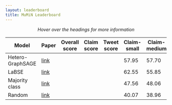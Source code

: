 ```yaml
---
layout: leaderboard
title: MuMiN Leaderboard
---
```


<center><i>Hover over the headings for more information</i></center>

<div class="table-wrapper centered">
<table id="leaderboard" class="sortable fixed centered small-font">
 <thead>
  <tr>
   <th><span data-toggle="tooltip" data-placement="bottom" data-container="body" title="The name of the model">Model</span></th>
   <th><span data-toggle="tooltip" data-placement="bottom" data-container="body" title="URL to the paper in which the model was published">Paper</span></th>
   <th id="score-col"><span data-toggle="tooltip" data-placement="bottom" data-container="body" title="The overall MuMiN score, being the average of the claim and tweet scores">Overall score</span></th>
   <th><span data-toggle="tooltip" data-placement="bottom" data-container="body" title="Claim classification score, being the average of the individual claim scores">Claim score</span></th>
   <th><span data-toggle="tooltip" data-placement="bottom" data-container="body" title="Tweet classification score, being the average of the individual tweet scores">Tweet score</span></th>
   <th><span data-toggle="tooltip" data-placement="bottom" data-container="body" title="Claim classification score on MuMiN-small, measured as the macro-average F1-score of the two classes">Claim-small</span></th>
   <th><span data-toggle="tooltip" data-placement="bottom" data-container="body" title="Claim classification score on MuMiN-medium, measured as the macro-average F1-score of the two classes">Claim-medium</span></th>
   <th><span data-toggle="tooltip" data-placement="bottom" data-container="body" title="Claim classification score on MuMiN-large, measured as the macro-average F1-score of the two classes">Claim-large</span></th>
   <th><span data-toggle="tooltip" data-placement="bottom" data-container="body" title="Tweet classification score on MuMiN-small, measured as the macro-average F1-score of the two classes">Tweet-small</span></th>
   <th><span data-toggle="tooltip" data-placement="bottom" data-container="body" title="Tweet classification score on MuMiN-medium, measured as the macro-average F1-score of the two classes">Tweet-medium</span></th>
   <th><span data-toggle="tooltip" data-placement="bottom" data-container="body" title="Tweet classification score on MuMiN-large, measured as the macro-average F1-score of the two classes">Tweet-large</span></th>
  </tr>
 </thead>
 <tbody>
  <tr>
   <td>Hetero-GraphSAGE</td>
   <td><a href="https://arxiv.org/abs/2202.11684">link</a></td>
   <td class="score"></td>
   <td class="claim-score"></td>
   <td class="tweet-score"></td>
   <td class="claim small">57.95</td>
   <td class="claim medium">57.70</td>
   <td class="claim large">59.80</td>
   <td class="tweet small">56.05</td>
   <td class="tweet medium">54.10</td>
   <td class="tweet large">61.45</td>
  </tr>
  <tr>
   <td>LaBSE</td>
   <td><a href="https://arxiv.org/abs/2202.11684">link</a></td>
   <td class="score"></td>
   <td class="claim-score"></td>
   <td class="tweet-score"></td>
   <td class="claim small">62.55</td>
   <td class="claim medium">55.85</td>
   <td class="claim large">57.90</td>
   <td class="tweet small">54.50</td>
   <td class="tweet medium">57.45</td>
   <td class="tweet large">52.80</td>
  </tr>
  <tr>
   <td>Majority class</td>
   <td><a href="https://arxiv.org/abs/2202.11684">link</a></td>
   <td class="score"></td>
   <td class="claim-score"></td>
   <td class="tweet-score"></td>
   <td class="claim small">47.56</td>
   <td class="claim medium">48.06</td>
   <td class="claim large">48.13</td>
   <td class="tweet small">48.77</td>
   <td class="tweet medium">48.56</td>
   <td class="tweet large">48.87</td>
  </tr>
  <tr>
   <td>Random</td>
   <td><a href="https://arxiv.org/abs/2202.11684">link</a></td>
   <td class="score"></td>
   <td class="claim-score"></td>
   <td class="tweet-score"></td>
   <td class="claim small">40.07</td>
   <td class="claim medium">38.96</td>
   <td class="claim large">38.79</td>
   <td class="tweet small">37.18</td>
   <td class="tweet medium">37.72</td>
   <td class="tweet large">36.90</td>
  </tr>
 </tbody>
</table>
</div>
